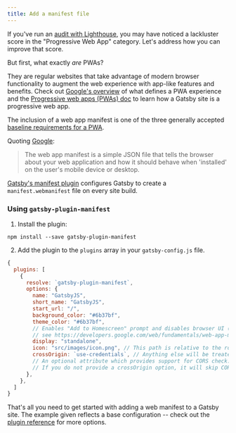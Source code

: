 ```yaml
---
title: Add a manifest file
---
```


If you've run an [audit with Lighthouse](/docs/audit-with-lighthouse/), you may have noticed a lackluster score in the "Progressive Web App" category. Let's address how you can improve that score.

But first, what exactly _are_ PWAs?

They are regular websites that take advantage of modern browser functionality to augment the web experience with app-like features and benefits. Check out [Google's overview](https://developers.google.com/web/progressive-web-apps/) of what defines a PWA experience and the [Progressive web apps (PWAs) doc](/docs/progressive-web-app/) to learn how a Gatsby site is a progressive web app.

The inclusion of a web app manifest is one of the three generally accepted [baseline requirements for a PWA](https://alistapart.com/article/yes-that-web-project-should-be-a-pwa#section1).

Quoting [Google](https://developers.google.com/web/fundamentals/web-app-manifest/):

> The web app manifest is a simple JSON file that tells the browser about your web application and how it should behave when 'installed' on the user's mobile device or desktop.

[Gatsby's manifest plugin](/packages/gatsby-plugin-manifest/) configures Gatsby to create a `manifest.webmanifest` file on every site build.

### Using `gatsby-plugin-manifest`

1.  Install the plugin:

```shell
npm install --save gatsby-plugin-manifest
```

2.  Add the plugin to the `plugins` array in your `gatsby-config.js` file.

```javascript:title=gatsby-config.js
{
  plugins: [
    {
      resolve: `gatsby-plugin-manifest`,
      options: {
        name: "GatsbyJS",
        short_name: "GatsbyJS",
        start_url: "/",
        background_color: "#6b37bf",
        theme_color: "#6b37bf",
        // Enables "Add to Homescreen" prompt and disables browser UI (including back button)
        // see https://developers.google.com/web/fundamentals/web-app-manifest/#display
        display: "standalone",
        icon: "src/images/icon.png", // This path is relative to the root of the site.
        crossOrigin: `use-credentials`, // Anything else will be treated as `anonymous`.
        // An optional attribute which provides support for CORS check.
        // If you do not provide a crossOrigin option, it will skip CORS for manifest.
      },
    },
  ]
}
```

That's all you need to get started with adding a web manifest to a Gatsby site. The example given reflects a base configuration -- check out the [plugin reference](/packages/gatsby-plugin-manifest/?=gatsby-plugin-manifest#automatic-mode) for more options.
